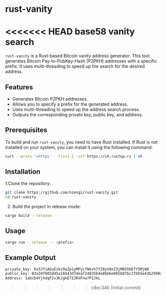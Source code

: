 # rust-vanity
<<<<<<< HEAD
base58 vanity search
=======

`rust-vanity` is a Rust-based Bitcoin vanity address generator. This tool generates Bitcoin Pay-to-PubKey-Hash (P2PKH) addresses with a specific prefix. It uses multi-threading to speed up the search for the desired address.

## Features

- Generates Bitcoin P2PKH addresses.
- Allows you to specify a prefix for the generated address.
- Uses multi-threading to speed up the address search process.
- Outputs the corresponding private key, public key, and address.

## Prerequisites

To build and run `rust-vanity`, you need to have Rust installed. If Rust is not installed on your system, you can install it using the following command:

```bash
curl --proto '=https' --tlsv1.2 -sSf https://sh.rustup.rs | sh
```

##  Installation

1.Clone the repository:

```bash
git clone https://github.com/nzengi/rust-vanity.git
cd rust-vanity
```
2. Build the project in release mode:

```bash
cargo build --release
```
##  Usage

```bash
cargo run --release -- <prefix>
```

##  Example Output

```bash
private_key: Kx5JfiAGuEzkz9aZp1yMPycfNkvh7f29yV8eZ3jMBShDEfY5MjW8
public_key: 03a34f805d45a18443d74eaf24835b4e8bb6e0b5b07bc1fbb5e43b2990d5ebc7bb
Address: 1abcD4YjhdqF2v3KJgkE7ZJKVFnw7P2JkL
```

>>>>>>> c8ec34b (Initial commit)
